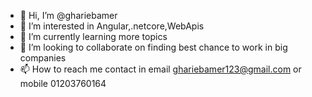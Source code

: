 - 👋 Hi, I’m @ghariebamer
- 👀 I’m interested in Angular,.netcore,WebApis
- 🌱 I’m currently learning more topics 
- 💞️ I’m looking to collaborate on finding best chance to work in big companies 
- 📫 How to reach me contact in email ghariebamer123@gmail.com or mobile 01203760164

<!---
ghariebamer/ghariebamer is a ✨ special ✨ repository because its `README.md` (this file) appears on your GitHub profile.
You can click the Preview link to take a look at your changes.
--->
